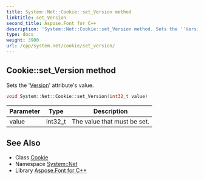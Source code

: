 ```yaml
---
title: System::Net::Cookie::set_Version method
linktitle: set_Version
second_title: Aspose.Font for C++
description: 'System::Net::Cookie::set_Version method. Sets the ''Version'' attribute''s value in C++.'
type: docs
weight: 3900
url: /cpp/system.net/cookie/set_version/
---
```

## Cookie::set_Version method


Sets the '[Version](../../../system/version/)' attribute's value.

```cpp
void System::Net::Cookie::set_Version(int32_t value)
```


| Parameter | Type | Description |
| --- | --- | --- |
| value | int32_t | The value that must be set. |

## See Also

* Class [Cookie](../)
* Namespace [System::Net](../../)
* Library [Aspose.Font for C++](../../../)

